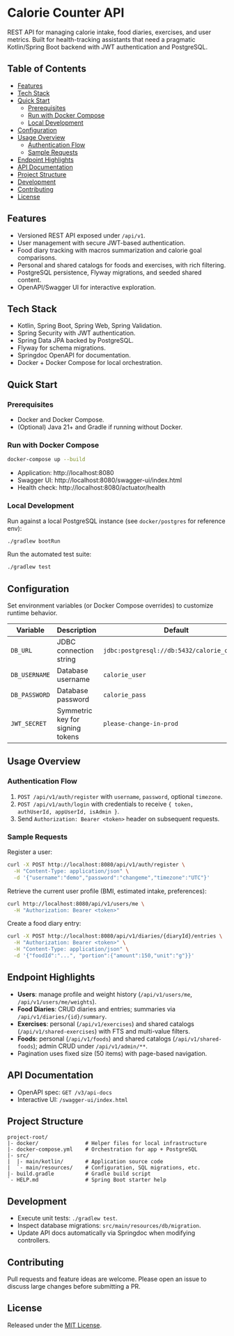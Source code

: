 # Calorie Counter API

REST API for managing calorie intake, food diaries, exercises, and user metrics. Built for health-tracking assistants that need a pragmatic Kotlin/Spring Boot backend with JWT authentication and PostgreSQL.

## Table of Contents
- [Features](#features)
- [Tech Stack](#tech-stack)
- [Quick Start](#quick-start)
  - [Prerequisites](#prerequisites)
  - [Run with Docker Compose](#run-with-docker-compose)
  - [Local Development](#local-development)
- [Configuration](#configuration)
- [Usage Overview](#usage-overview)
  - [Authentication Flow](#authentication-flow)
  - [Sample Requests](#sample-requests)
- [Endpoint Highlights](#endpoint-highlights)
- [API Documentation](#api-documentation)
- [Project Structure](#project-structure)
- [Development](#development)
- [Contributing](#contributing)
- [License](#license)

## Features
- Versioned REST API exposed under `/api/v1`.
- User management with secure JWT-based authentication.
- Food diary tracking with macros summarization and calorie goal comparisons.
- Personal and shared catalogs for foods and exercises, with rich filtering.
- PostgreSQL persistence, Flyway migrations, and seeded shared content.
- OpenAPI/Swagger UI for interactive exploration.

## Tech Stack
- Kotlin, Spring Boot, Spring Web, Spring Validation.
- Spring Security with JWT authentication.
- Spring Data JPA backed by PostgreSQL.
- Flyway for schema migrations.
- Springdoc OpenAPI for documentation.
- Docker + Docker Compose for local orchestration.

## Quick Start

### Prerequisites
- Docker and Docker Compose.
- (Optional) Java 21+ and Gradle if running without Docker.

### Run with Docker Compose
```bash
docker-compose up --build
```
- Application: http://localhost:8080  
- Swagger UI: http://localhost:8080/swagger-ui/index.html  
- Health check: http://localhost:8080/actuator/health

### Local Development
Run against a local PostgreSQL instance (see `docker/postgres` for reference env):
```bash
./gradlew bootRun
```
Run the automated test suite:
```bash
./gradlew test
```

## Configuration
Set environment variables (or Docker Compose overrides) to customize runtime behavior.

| Variable | Description | Default |
| --- | --- | --- |
| `DB_URL` | JDBC connection string | `jdbc:postgresql://db:5432/calorie_counter` |
| `DB_USERNAME` | Database username | `calorie_user` |
| `DB_PASSWORD` | Database password | `calorie_pass` |
| `JWT_SECRET` | Symmetric key for signing tokens | `please-change-in-prod` |

## Usage Overview

### Authentication Flow
1. `POST /api/v1/auth/register` with `username`, `password`, optional `timezone`.
2. `POST /api/v1/auth/login` with credentials to receive `{ token, authUserId, appUserId, isAdmin }`.
3. Send `Authorization: Bearer <token>` header on subsequent requests.

### Sample Requests
Register a user:
```bash
curl -X POST http://localhost:8080/api/v1/auth/register \
  -H "Content-Type: application/json" \
  -d '{"username":"demo","password":"changeme","timezone":"UTC"}'
```

Retrieve the current user profile (BMI, estimated intake, preferences):
```bash
curl http://localhost:8080/api/v1/users/me \
  -H "Authorization: Bearer <token>"
```

Create a food diary entry:
```bash
curl -X POST http://localhost:8080/api/v1/diaries/{diaryId}/entries \
  -H "Authorization: Bearer <token>" \
  -H "Content-Type: application/json" \
  -d '{"foodId":"...", "portion":{"amount":150,"unit":"g"}}'
```

## Endpoint Highlights
- **Users**: manage profile and weight history (`/api/v1/users/me`, `/api/v1/users/me/weights`).
- **Food Diaries**: CRUD diaries and entries; summaries via `/api/v1/diaries/{id}/summary`.
- **Exercises**: personal (`/api/v1/exercises`) and shared catalogs (`/api/v1/shared-exercises`) with FTS and multi-value filters.
- **Foods**: personal (`/api/v1/foods`) and shared catalogs (`/api/v1/shared-foods`); admin CRUD under `/api/v1/admin/**`.
- Pagination uses fixed size (50 items) with page-based navigation.

## API Documentation
- OpenAPI spec: `GET /v3/api-docs`
- Interactive UI: `/swagger-ui/index.html`

## Project Structure
```
project-root/
|- docker/               # Helper files for local infrastructure
|- docker-compose.yml    # Orchestration for app + PostgreSQL
|- src/
|  |- main/kotlin/       # Application source code
|  `- main/resources/    # Configuration, SQL migrations, etc.
|- build.gradle          # Gradle build script
`- HELP.md               # Spring Boot starter help
```

## Development
- Execute unit tests: `./gradlew test`.
- Inspect database migrations: `src/main/resources/db/migration`.
- Update API docs automatically via Springdoc when modifying controllers.

## Contributing
Pull requests and feature ideas are welcome. Please open an issue to discuss large changes before submitting a PR.

## License
Released under the [MIT License](LICENSE).
